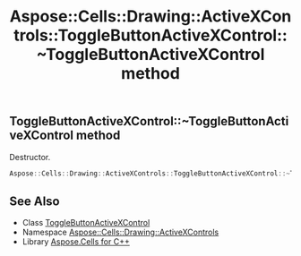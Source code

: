 ﻿---
title: Aspose::Cells::Drawing::ActiveXControls::ToggleButtonActiveXControl::~ToggleButtonActiveXControl method
linktitle: ~ToggleButtonActiveXControl
second_title: Aspose.Cells for C++ API Reference
description: 'Aspose::Cells::Drawing::ActiveXControls::ToggleButtonActiveXControl::~ToggleButtonActiveXControl method. Destructor in C++.'
type: docs
weight: 200
url: /cpp/aspose.cells.drawing.activexcontrols/togglebuttonactivexcontrol/~togglebuttonactivexcontrol/
---
## ToggleButtonActiveXControl::~ToggleButtonActiveXControl method


Destructor.

```cpp
Aspose::Cells::Drawing::ActiveXControls::ToggleButtonActiveXControl::~ToggleButtonActiveXControl()
```

## See Also

* Class [ToggleButtonActiveXControl](../)
* Namespace [Aspose::Cells::Drawing::ActiveXControls](../../)
* Library [Aspose.Cells for C++](../../../)
